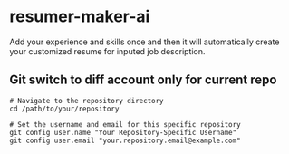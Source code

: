 # resumer-maker-ai
Add your experience and skills once and then it will automatically create your customized resume for inputed job description.

## Git switch to diff account only for current repo
```
# Navigate to the repository directory
cd /path/to/your/repository

# Set the username and email for this specific repository
git config user.name "Your Repository-Specific Username"
git config user.email "your.repository.email@example.com"

```